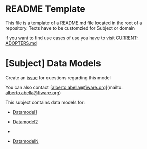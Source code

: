 # README Template

This file is a template of a README.md file located in the root of a repository. Texts have to be customzied for Subject or domain

if you want to find use cases of use you have to visit [CURRENT-ADOPTERS.md](CURRENT-ADOPTERS.md) 

# [Subject] Data Models

Create an [issue](https://github.com/FIWARE/data-models/issues) for questions regarding this model

You can also contact [alberto.abella@fiware.org](mailto: alberto.abella@fiware.org)

This subject contains data models for:

-   [Datamodel1](https://github.com/smart-data-models/[Subject]/object1)
-   [Datamodel2](https://github.com/smart-data-models/[Subject]/object2)

- 
-   [DatamodelN](https://github.com/smart-data-models/[Subject]/objectN)
